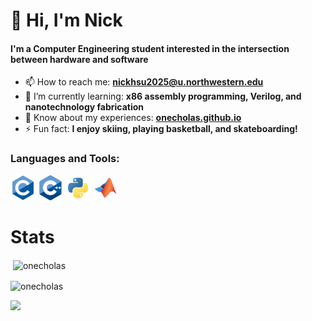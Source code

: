 <h1 align="left">👋 Hi, I'm Nick</h1>
<h4 align="left">I'm a Computer Engineering student interested in the intersection between hardware and software</h3>

- 📫 How to reach me: **nickhsu2025@u.northwestern.edu**
- 🌱 I’m currently learning: **x86 assembly programming, Verilog, and nanotechnology fabrication**
- 📄 Know about my experiences: **[onecholas.github.io](onecholas.github.io)**
- ⚡ Fun fact: **I enjoy skiing, playing basketball, and skateboarding!**

<h3 align="left">Languages and Tools:</h3>
<p align="left"> 
<img src="https://raw.githubusercontent.com/devicons/devicon/master/icons/c/c-original.svg" alt="c" width="40" height="40"/> 
<img src="https://raw.githubusercontent.com/devicons/devicon/master/icons/cplusplus/cplusplus-original.svg" alt="cplusplus" width="40" height="40"/>
<img src="https://raw.githubusercontent.com/devicons/devicon/master/icons/python/python-original.svg" alt="python" width="40" height="40"/>
<img src="https://raw.githubusercontent.com/devicons/devicon/master/icons/matlab/matlab-original.svg" alt="MATLAB" width="40" height="40"/>


<h1 align="left">Stats</h1>
<p>&nbsp;<img align="center" src="https://github-readme-stats.vercel.app/api?username=onecholas&show_icons=true&locale=en" alt="onecholas" /></p>
<p><img align="center" src="https://github-readme-streak-stats.herokuapp.com/?user=onecholas&" alt="onecholas" /></p>
<p><img align="left" src="https://github-readme-stats.vercel.app/api/top-langs?username=onecholas&show_icons=true&locale=en&layout=compact alt="onecholas" /></p>
